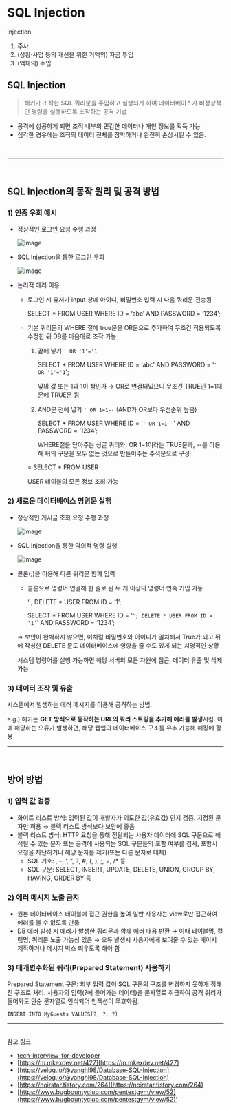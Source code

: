 # SQL Injection

injection

1. 주사
2. (상황·사업 등의 개선을 위한 거액의) 자금 투입
3. (액체의) 주입

## **SQL Injection**

> 해커가 조작한 SQL 쿼리문을 주입하고 실행되게 하여 데이터베이스가 비정상적인 명령을 실행하도록 조작하는 공격 기법
> 
- 공격에 성공하게 되면 조직 내부의 민감한 데이터나 개인 정보를 획득 가능
- 심각한 경우에는 조직의 데이터 전체를 장악하거나 완전히 손상시킬 수 있음.
<br>

---

<br>

## SQL Injection의 동작 원리 및 공격 방법

### 1) 인증 우회 예시

- 정상적인 로그인 요청 수행 과정
    
    ![image](https://user-images.githubusercontent.com/76686872/158479771-9d0f60f3-91e7-4ee9-afdc-cb334bc97c6a.png)

    
- SQL Injection을 통한 로그인 우회

    ![image](https://user-images.githubusercontent.com/76686872/158479827-e37ac8b7-bf0c-47df-9794-84aa0abfe6c4.png)
    
- 논리적 에러 이용
    - 로그인 시 유저가 input 창에 아이디, 비밀번호 입력 시 다음 쿼리문 전송됨
        
        SELECT * FROM USER WHERE ID = ‘abc’ AND PASSWORD = ‘1234’;
        
    - 기본 쿼리문의 WHERE 절에 true문을 OR문으로 추가하여 무조건 적용되도록 수정한 뒤 DB를 마음대로 조작 가능
        1. 끝에 넣기 `' OR '1'='1`
            
            SELECT * FROM USER WHERE ID = ‘abc’ AND PASSWORD = ‘`' OR '1'='1`';
            
            앞의 값 또는 1과 1이 참인가 → OR로 연결돼있으니 무조건 TRUE인 1=1때문에 TRUE문 됨
            
        2. AND문 전에 넣기 `' OR 1=1--` (AND가 OR보다 우선순위 높음)
            
            SELECT * FROM USER WHERE ID = ‘`' OR 1=1--`' AND PASSWORD = ‘1234’;
            
            WHERE절을 닫아주는 싱글 쿼터와, OR 1=1이라는 TRUE문과, --를 이용해 뒤의 구문을 모두 없는 것으로 만들어주는 주석문으로 구성
            
        
        = SELECT * FROM USER
        
        USER 테이블의 모든 정보 조회 가능
        

### 2) 새로운 데이터베이스 명령문 실행

- 정상적인 게시글 조회 요청 수행 과정

    ![image](https://user-images.githubusercontent.com/76686872/158479892-1bf855f1-6183-4f92-b50e-e80ee9e5b11d.png)
    
- SQL Injection을 통한 악의적 명령 실행

    ![image](https://user-images.githubusercontent.com/76686872/158479924-9dc93249-5e78-4c8c-a2da-e7b8a3b746b2.png)
    
- 콜론(;)을 이용해 다른 쿼리문 함께 입력
    - 콜론으로 명령어 연결해 한 줄로 된 두 개 이상의 명령어 연속 기입 가능
        
        ‘ ; DELETE * USER FROM ID = ‘1’;
        
        SELECT * FROM USER WHERE ID = ‘`'; DELETE * USER FROM ID = ‘1’`’ AND PASSWORD = ‘1234’;
        
    
    ⇒ 보안이 완벽하지 않으면, 이처럼 비밀번호와 아이디가 일치해서 True가 되고 뒤에 작성한 DELETE 문도 데이터베이스에 영향을 줄 수도 있게 되는 치명적인 상황
    
    시스템 명령어를 실행 가능하면 해당 서버의 모든 자원에 접근, 데이터 유출 및 삭제 가능
    

### 3) 데이터 조작 및 유출

시스템에서 발생하는 에러 메시지를 이용해 공격하는 방법. 

e.g.) 해커는 **GET 방식으로 동작하는 URL의 쿼리 스트링을 추가해 에러를 발생**시킴. 이에 해당하는 오류가 발생하면, 해당 웹앱의 데이터베이스 구조를 유추 가능해 해킹에 활용
<br>

---

<br>

## **방어 방법**

### **1) 입력 값 검증**

- 화이트 리스트 방식: 입력된 값이 개발자가 의도한 값(유효값) 인지 검증. 지정된 문자만 허용 → 블랙 리스트 방식보다 보안에 좋음
- 블랙 리스트 방식: HTTP 요청을 통해 전달되는 사용자 데이터에 SQL 구문으로 해석될 수 있는 문자 또는 공격에 사용되는 SQL 구문들의 포함 여부를 검사, 포함시 요청을 차단하거나 해당 문자를 제거(또는 다른 문자로 대체)
    - SQL 기호: , –, ‘, “, ?, #, (, ), ;, =, /* 등
    - SQL 구문: SELECT, INSERT, UPDATE, DELETE, UNION, GROUP BY, HAVING, ORDER BY 등

### **2) 에러 메시지 노출 금지**

- 원본 데이터베이스 테이블에 접근 권한을 높여 일반 사용자는 view로만 접근하여 에러를 볼 수 없도록 만듦
- DB 에러 발생 시 에러가 발생한 쿼리문과 함께 에러 내용 반환 → 이때 테이블명, 컬럼명, 쿼리문 노출 가능성 있음 → 오류 발생시 사용자에게 보여줄 수 있는 페이지 제작하거나 메시지 박스 띄우도록 해야 함

### **3) 매개변수화된 쿼리(Prepared Statement) 사용하기**

Prepared Statement 구문: 외부 입력 값이 SQL 구문의 구조를 변경하지 못하게 정해진 구조로 처리. 사용자의 입력(?에 들어가는 데이터)을 문자열로 취급하여 공격 쿼리가 들어와도 단순 문자열로 인식되어 인젝션이 무효화됨. 

`INSERT INTO MyGuests VALUES(?, ?, ?)`
<br>

---

<br>
참고 링크

- [tech-interview-for-developer](https://github.com/gyoogle/tech-interview-for-developer/blob/master/Computer%20Science/Database/SQL%20Injection.md)
- [https://m.mkexdev.net/427](https://m.mkexdev.net/427)
- [https://velog.io/@yanghl98/Database-SQL-Injection](https://velog.io/@yanghl98/Database-SQL-Injection)
- [https://noirstar.tistory.com/264](https://noirstar.tistory.com/264)
- [https://www.bugbountyclub.com/pentestgym/view/52](https://www.bugbountyclub.com/pentestgym/view/52)’
